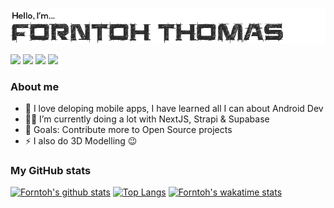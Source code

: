 ![Header](header.png)

[<img src="https://img.shields.io/badge/forntoh-%231DA1F2.svg?&style=for-the-badge&logo=twitter&logoColor=white" />][twitter]
[<img src="https://img.shields.io/badge/forntoh-%230077B5.svg?&style=for-the-badge&logo=linkedin&logoColor=white" />][linkedin]
[<img src="https://img.shields.io/badge/gmail-D14836?&style=for-the-badge&logo=gmail&logoColor=white" />][gmail]
[<img src="https://img.shields.io/badge/upwork-6fda44?&style=for-the-badge&logo=upwork&logoColor=white" />][upwork]

### About me

- 📱 I love deloping mobile apps, I have learned all I can about Android Dev
- 👩‍💻 I’m currently doing a lot with NextJS, Strapi & Supabase
- 🥅 Goals: Contribute more to Open Source projects
- ⚡ I also do 3D Modelling 😉

### My GitHub stats

[![Forntoh's github stats](https://github-readme-stats.vercel.app/api?username=forntoh&count_private=true&show_icons=true&hide_title=true&theme=transparent&border_color=30363d&card_width=420)](https://github.com/forntoh/github-readme-stats)
[![Top Langs](https://github-readme-stats.vercel.app/api/top-langs/?username=forntoh&layout=compact&theme=transparent&langs_count=6&hide=scss&border_color=30363d)](https://github.com/forntoh/github-readme-stats)
[![Forntoh's wakatime stats](https://github-readme-stats.vercel.app/api/wakatime?username=forntoh&layout=compact&hide=other&custom_title=Languages%20I%27ve%20spoken%20in%20the%20past%20week&langs_count=6&theme=transparent&border_color=30363d)](https://github.com/anuraghazra/github-readme-stats)

[twitter]: https://twitter.com/forntoh
[linkedin]: https://linkedin.com/in/forntoh
[gmail]: mailto:thomasforntoh@gmail.com
[upwork]: https://www.upwork.com/freelancers/~0116a79794d02704f5?viewMode=1
